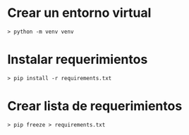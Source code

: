 # Crear un entorno virtual

    > python -m venv venv

# Instalar requerimientos

    > pip install -r requirements.txt

# Crear lista de requerimientos

    > pip freeze > requirements.txt
